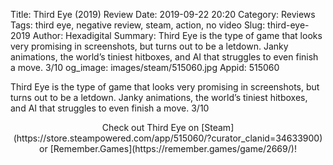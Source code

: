Title: Third Eye (2019) Review
Date: 2019-09-22 20:20
Category: Reviews
Tags: third eye, negative review, steam, action, no video
Slug: third-eye-2019
Author: Hexadigital
Summary: Third Eye is the type of game that looks very promising in screenshots, but turns out to be a letdown. Janky animations, the world’s tiniest hitboxes, and AI that struggles to even finish a move. 3/10
og_image: images/steam/515060.jpg
Appid: 515060

Third Eye is the type of game that looks very promising in screenshots, but turns out to be a letdown. Janky animations, the world’s tiniest hitboxes, and AI that struggles to even finish a move. 3/10

<center>Check out Third Eye on [Steam](https://store.steampowered.com/app/515060/?curator_clanid=34633900) or [Remember.Games](https://remember.games/game/2669/)!</center>